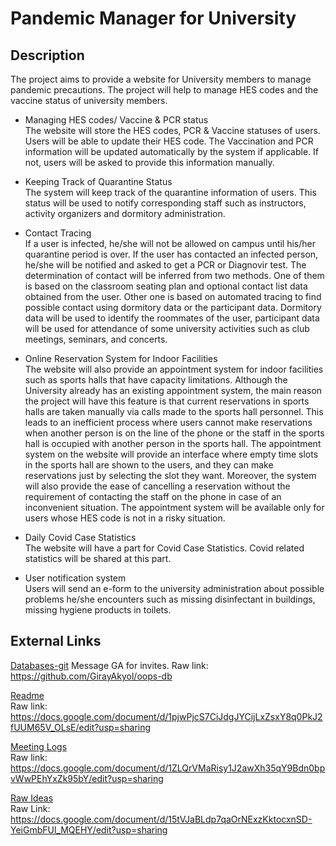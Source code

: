 # Pandemic Manager for University
## Description

The project aims to provide a website for University members to manage pandemic precautions. The project will help to manage HES codes and the vaccine status of university members. 

- Managing HES codes/ Vaccine & PCR status  
The website will store the HES codes, PCR & Vaccine statuses of users.
Users will be able to update their HES code.
The Vaccination and PCR information will be updated automatically by the system if applicable. If not, users will be asked to provide this information manually.

- Keeping Track of Quarantine Status  
The system will keep track of the quarantine information of users. This status will be used to notify corresponding staff such as instructors, activity organizers and dormitory administration.

- Contact Tracing  
If a user is infected, he/she will not be allowed on campus until his/her quarantine period is over. If the user has contacted an infected person, he/she will be notified and asked to get a PCR or Diagnovir test. The determination of contact will be inferred from two methods. One of them is based on the classroom seating plan and optional contact list data obtained from the user. Other one is based on automated tracing to find possible contact using dormitory data or the participant data. Dormitory data will be used to identify the roommates of the user, participant data will be used for attendance of some university activities such as club meetings, seminars, and concerts. 

- Online Reservation System for Indoor Facilities  
The website will also provide an appointment system for indoor facilities such as sports halls that have capacity limitations. Although the University already has an existing  appointment system, the main reason the project will have this feature is that current reservations in sports halls are taken manually via calls made to the sports hall personnel. This leads to an inefficient process where users cannot make reservations when another person is on the line of the phone or the staff in the sports hall is occupied with another person in the sports hall. The appointment system on the website will provide an interface where empty time slots in the sports hall are shown to the users, and they can make reservations just by selecting the slot they want. Moreover, the system will also provide the ease of cancelling a reservation without the requirement of contacting the staff on the phone in case of an inconvenient situation. The appointment system will be available only for users whose HES code is not in a risky situation.

- Daily Covid Case Statistics  
The website will have a part for Covid Case Statistics. Covid related statistics will be shared at this part.

- User notification system  
Users will send an e-form to the university administration about possible problems he/she encounters such as missing disinfectant in buildings, missing hygiene products in toilets.


## External Links
[Databases-git](https://github.com/GirayAkyol/oops-db) Message GA for invites. 
Raw link: https://github.com/GirayAkyol/oops-db

[Readme](https://docs.google.com/document/d/1pjwPjcS7CiJdgJYCijLxZsxY8q0PkJ2fUUM65V_OLsE/edit?usp=sharing)  
Raw link: https://docs.google.com/document/d/1pjwPjcS7CiJdgJYCijLxZsxY8q0PkJ2fUUM65V_OLsE/edit?usp=sharing

[Meeting Logs](https://docs.google.com/document/d/1ZLQrVMaRisy1J2awXh35qY9Bdn0bpvWwPEhYxZk95bY/edit?usp=sharing)  
Raw link: https://docs.google.com/document/d/1ZLQrVMaRisy1J2awXh35qY9Bdn0bpvWwPEhYxZk95bY/edit?usp=sharing

[Raw Ideas](https://docs.google.com/document/d/15tVJaBLdp7qaOrNExzKktocxnSD-YeiGmbFUl_MQEHY/edit?usp=sharing)  
Raw Link: https://docs.google.com/document/d/15tVJaBLdp7qaOrNExzKktocxnSD-YeiGmbFUl_MQEHY/edit?usp=sharing
